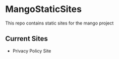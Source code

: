 # MangoStaticSites
This repo contains static sites for the mango project

## Current Sites
- Privacy Policy Site